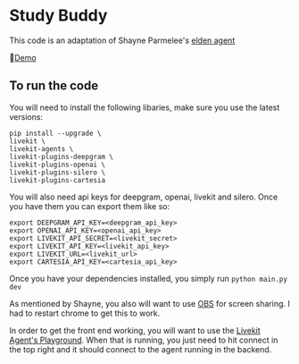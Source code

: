# Study Buddy
This code is an adaptation of Shayne Parmelee's [elden agent](https://github.com/ShayneP/elden-agent)

🔗[Demo](https://youtu.be/1C56GHytjfM?si=QAP5p7bShC7QiJTx)

## To run the code
You will need to install the following libaries, make sure you use the latest versions:
```
pip install --upgrade \
livekit \
livekit-agents \
livekit-plugins-deepgram \
livekit-plugins-openai \
livekit-plugins-silero \
livekit-plugins-cartesia
```

You will also need api keys for deepgram, openai, livekit and silero. Once you have them you can export them like so:
```
export DEEPGRAM_API_KEY=<deepgram_api_key>
export OPENAI_API_KEY=<openai_api_key>
export LIVEKIT_API_SECRET=<livekit_secret>
export LIVEKIT_API_KEY=<livekit_api_key>  
export LIVEKIT_URL=<livekit_url>
export CARTESIA_API_KEY=<cartesia_api_key>
```

Once you have your dependencies installed, you simply run `python main.py dev`

As mentioned by Shayne, you also will want to use [OBS](https://obsproject.com/kb/virtual-camera-guide) for screen sharing. I had to restart chrome to get this to work. 

In order to get the front end working, you will want to use the [Livekit Agent's Playground](https://docs.livekit.io/agents/playground/). When that is running, you just need to hit connect in the top right and it should connect to the agent running in the backend.
